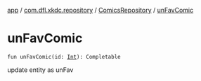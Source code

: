 [app](../../index.md) / [com.dfl.xkdc.repository](../index.md) / [ComicsRepository](index.md) / [unFavComic](./un-fav-comic.md)

# unFavComic

`fun unFavComic(id: `[`Int`](https://kotlinlang.org/api/latest/jvm/stdlib/kotlin/-int/index.html)`): Completable`

update entity as unFav

